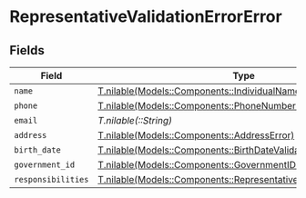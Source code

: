 # RepresentativeValidationErrorError


## Fields

| Field                                                                                                                            | Type                                                                                                                             | Required                                                                                                                         | Description                                                                                                                      |
| -------------------------------------------------------------------------------------------------------------------------------- | -------------------------------------------------------------------------------------------------------------------------------- | -------------------------------------------------------------------------------------------------------------------------------- | -------------------------------------------------------------------------------------------------------------------------------- |
| `name`                                                                                                                           | [T.nilable(Models::Components::IndividualNameError)](../../models/shared/individualnameerror.md)                                 | :heavy_minus_sign:                                                                                                               | N/A                                                                                                                              |
| `phone`                                                                                                                          | [T.nilable(Models::Components::PhoneNumberError)](../../models/shared/phonenumbererror.md)                                       | :heavy_minus_sign:                                                                                                               | N/A                                                                                                                              |
| `email`                                                                                                                          | *T.nilable(::String)*                                                                                                            | :heavy_minus_sign:                                                                                                               | N/A                                                                                                                              |
| `address`                                                                                                                        | [T.nilable(Models::Components::AddressError)](../../models/shared/addresserror.md)                                               | :heavy_minus_sign:                                                                                                               | N/A                                                                                                                              |
| `birth_date`                                                                                                                     | [T.nilable(Models::Components::BirthDateValidationError)](../../models/shared/birthdatevalidationerror.md)                       | :heavy_minus_sign:                                                                                                               | N/A                                                                                                                              |
| `government_id`                                                                                                                  | [T.nilable(Models::Components::GovernmentIDError)](../../models/shared/governmentiderror.md)                                     | :heavy_minus_sign:                                                                                                               | N/A                                                                                                                              |
| `responsibilities`                                                                                                               | [T.nilable(Models::Components::RepresentativeResponsibilitiesError)](../../models/shared/representativeresponsibilitieserror.md) | :heavy_minus_sign:                                                                                                               | N/A                                                                                                                              |